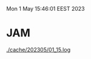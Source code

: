 Mon  1 May 15:46:01 EEST 2023
# JAM
<a href='./cache/202305/01_15.log'>./cache/202305/01_15.log</a>

